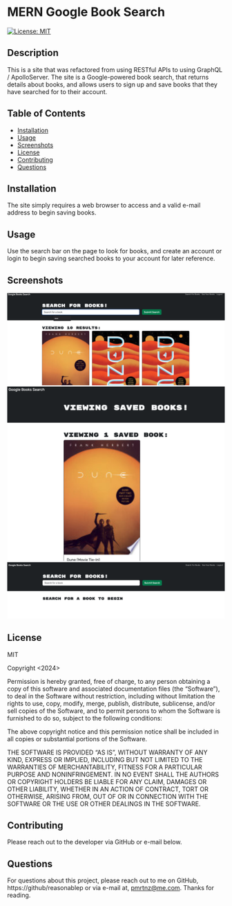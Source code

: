 # MERN Google Book Search

[![License: MIT](https://img.shields.io/badge/License-MIT-yellow.svg)](https://opensource.org/licenses/MIT)
  
## Description
This is a site that was refactored from using RESTful APIs to using GraphQL / ApolloServer. The site is a Google-powered book search, that returns details about books, and allows users to sign up and save books that they have searched for to their account.

## Table of Contents

- [Installation](#installation)
- [Usage](#usage)
- [Screenshots](#screenshots)
- [License](#license)
- [Contributing](#contributing)
- [Questions](#questions)

  
## Installation
The site simply requires a web browser to access and a valid e-mail address to begin saving books.

## Usage
Use the search bar on the page to look for books, and create an account or login to begin saving searched books to your account for later reference.

## Screenshots

![Home-Screenshot](./client/src/assets/README/SEARCHED.png)
![Saved-Screenshot](./client/src/assets/README/SAVED.png)
![LoggedIn-Screenshot](./client/src/assets/README/LOGGEDIN.png)

## License
MIT

Copyright <2024> <PETER MARTINEZ>

Permission is hereby granted, free of charge, to any person obtaining a copy of this software and associated documentation files (the “Software”), to deal in the Software without restriction, including without limitation the rights to use, copy, modify, merge, publish, distribute, sublicense, and/or sell copies of the Software, and to permit persons to whom the Software is furnished to do so, subject to the following conditions:

The above copyright notice and this permission notice shall be included in all copies or substantial portions of the Software.

THE SOFTWARE IS PROVIDED “AS IS”, WITHOUT WARRANTY OF ANY KIND, EXPRESS OR IMPLIED, INCLUDING BUT NOT LIMITED TO THE WARRANTIES OF MERCHANTABILITY, FITNESS FOR A PARTICULAR PURPOSE AND NONINFRINGEMENT. IN NO EVENT SHALL THE AUTHORS OR COPYRIGHT HOLDERS BE LIABLE FOR ANY CLAIM, DAMAGES OR OTHER LIABILITY, WHETHER IN AN ACTION OF CONTRACT, TORT OR OTHERWISE, ARISING FROM, OUT OF OR IN CONNECTION WITH THE SOFTWARE OR THE USE OR OTHER DEALINGS IN THE SOFTWARE.

## Contributing
Please reach out to the developer via GitHub or e-mail below.


## Questions
For questions about this project, please reach out to me on GitHub, https://github/reasonablep or via e-mail at, pmrtnz@me.com. Thanks for reading. 
